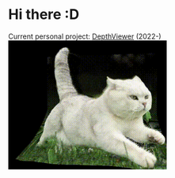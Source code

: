 # Hi there :D
Current personal project: [DepthViewer](https://github.com/parkchamchi/DepthViewer) (2022-) <br>
![cat.gif](cat.gif)